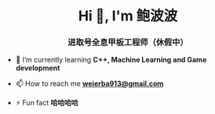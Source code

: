 <h1 align="center">Hi 👋, I'm 鲍波波</h1>
<h3 align="center">进取号全息甲板工程师（休假中）</h3>

- 🌱 I’m currently learning **C++, Machine Learning and Game development**

- 📫 How to reach me **weierba913@gmail.com**

- ⚡ Fun fact **哈哈哈哈**

